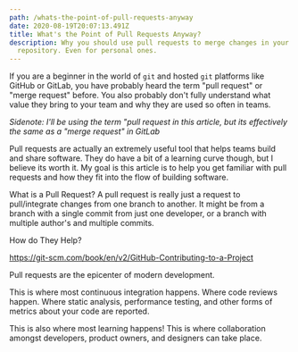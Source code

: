 ```yaml
---
path: /whats-the-point-of-pull-requests-anyway
date: 2020-08-19T20:07:13.491Z
title: What's the Point of Pull Requests Anyway?
description: Why you should use pull requests to merge changes in your
  repository. Even for personal ones.
---
```

If you are a beginner in the world of `git` and hosted `git` platforms like GitHub or GitLab, you have probably heard the term "pull request" or "merge request" before. You also probably don't fully understand what value they bring to your team and why they are used so often in teams.

*Sidenote: I'll be using the term "pull request
 in this article, but its effectively the same as a "merge request" in GitLab*

Pull requests are actually an extremely useful tool that helps teams build and share software. They do have a bit of a learning curve though, but I believe its worth it. My goal is this article is to help you get familiar with pull requests and how they fit into the flow of building software.

What is a Pull Request?
A pull request is really just a request to pull/integrate changes from one branch to another. It might be from a branch with a single commit from just one developer, or a branch with multiple author's and multiple commits.

How do They Help?

https://git-scm.com/book/en/v2/GitHub-Contributing-to-a-Project


Pull requests are the epicenter of modern development.

This is where most continuous integration happens. Where code reviews happen. Where static analysis, performance testing, and other forms of metrics about your code are reported.

This is also where most learning happens! This is where collaboration amongst developers, product owners, and designers can take place. 